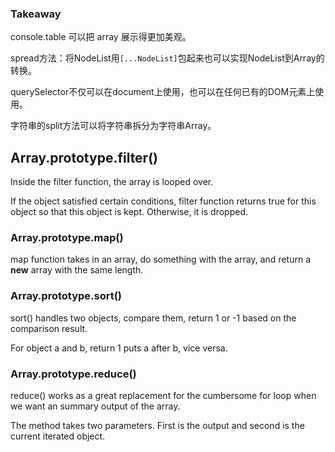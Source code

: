 ### Takeaway
console.table 可以把 array 展示得更加美观。

spread方法：将NodeList用`[...NodeList]`包起来也可以实现NodeList到Array的转换。

querySelector不仅可以在document上使用，也可以在任何已有的DOM元素上使用。

字符串的split方法可以将字符串拆分为字符串Array。

## Array.prototype.filter()
Inside the filter function, the array is looped over.

If the object satisfied certain conditions, filter function returns true for this object so that this object is kept. Otherwise, it is dropped.

### Array.prototype.map()
map function takes in an array, do something with the array, and return a **new** array with the same length.

### Array.prototype.sort()
sort() handles two objects, compare them, return 1 or -1 based on the comparison result.

For object a and b, return 1 puts a after b, vice versa.

### Array.prototype.reduce()
reduce() works as a great replacement for the cumbersome for loop when we want an summary output of the array. 

The method takes two parameters. First is the output and second is the current iterated object.